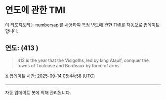 
# 연도에 관한 TMI

이 리포지토리는 numbersapi를 사용하여 특정 년도에 관한 TMI를 자동으로 업데이트합니다.

## 연도: (413 )
> 413 is the year that the Visigoths, led by king Ataulf, conquer the towns of Toulouse and Bordeaux by force of arms.

⏳ 업데이트 시간: 2025-09-14 05:44:58 (UTC)

---
자동 업데이트 봇에 의해 관리됩니다.
